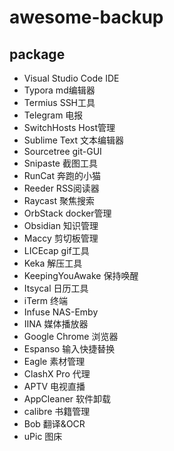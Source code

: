 # awesome-backup

## package

- Visual Studio Code  IDE
- Typora              md编辑器
- Termius             SSH工具
- Telegram            电报
- SwitchHosts         Host管理
- Sublime Text        文本编辑器
- Sourcetree          git-GUI
- Snipaste            截图工具
- RunCat              奔跑的小猫
- Reeder              RSS阅读器
- Raycast             聚焦搜索
- OrbStack            docker管理
- Obsidian            知识管理
- Maccy               剪切板管理
- LICEcap             gif工具
- Keka                解压工具
- KeepingYouAwake     保持唤醒
- Itsycal             日历工具
- iTerm               终端
- Infuse              NAS-Emby
- IINA                媒体播放器
- Google Chrome       浏览器
- Espanso             输入快捷替换
- Eagle               素材管理
- ClashX Pro          代理
- APTV                电视直播
- AppCleaner          软件卸载
- calibre             书籍管理
- Bob                 翻译&OCR
- uPic                图床